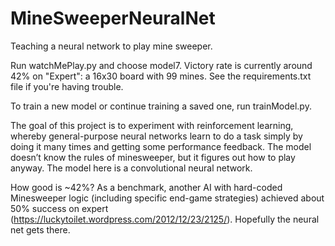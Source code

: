 # MineSweeperNeuralNet
Teaching a neural network to play mine sweeper.

Run watchMePlay.py and choose model7. Victory rate is currently around 42% on "Expert": a 16x30 board with 99 mines. See the requirements.txt file if you're having trouble.

To train a new model or continue training a saved one, run trainModel.py.

The goal of this project is to experiment with reinforcement learning, whereby general-purpose neural networks learn to do a task simply by doing it many times and getting some performance feedback. The model doesn’t know the rules of minesweeper, but it figures out how to play anyway. The model here is a convolutional neural network.

How good is ~42%? As a benchmark, another AI with hard-coded Minesweeper logic (including specific end-game strategies) achieved about 50% success on expert (https://luckytoilet.wordpress.com/2012/12/23/2125/). Hopefully the neural net gets there.

